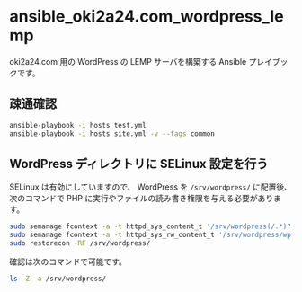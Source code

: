 # ansible_oki2a24.com_wordpress_lemp
oki2a24.com 用の WordPress の LEMP サーバを構築する Ansible プレイブックです。

## 疎通確認
```bash
ansible-playbook -i hosts test.yml
ansible-playbook -i hosts site.yml -v --tags common
```

## WordPress ディレクトリに SELinux 設定を行う
SELinux は有効にしていますので、 WordPress を `/srv/wordpress/` に配置後、次のコマンドで PHP に実行やファイルの読み書き権限を与える必要があります。

```bash
sudo semanage fcontext -a -t httpd_sys_content_t '/srv/wordpress(/.*)?'
sudo semanage fcontext -a -t httpd_sys_rw_content_t '/srv/wordpress/wp-content(/.*)?'
sudo restorecon -RF /srv/wordpress/
```

確認は次のコマンドで可能です。

```bash
ls -Z -a /srv/wordpress/
```
